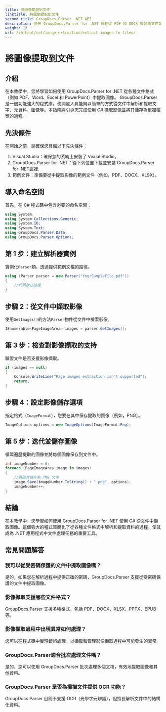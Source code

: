 ```yaml
---
title: 將圖像提取到文件
linktitle: 將圖像提取到文件
second_title: GroupDocs.Parser .NET API
description: 使用 GroupDocs.Parser for .NET 輕鬆從 PDF 和 DOCX 等各種文件類型中擷取影像。簡化您的文件解析任務。
weight: 13
url: /zh-hant/net/image-extraction/extract-images-to-files/
---
```


# 將圖像提取到文件

## 介紹
在本教學中，您將學習如何使用 GroupDocs.Parser for .NET 從各種文件格式（例如 PDF、Word、Excel 和 PowerPoint）中提取圖像。 GroupDocs.Parser 是一個功能強大的程式庫，使開發人員能夠以簡單的方式從文件中解析和提取文字、元資料、圖像等。本指南將引導您完成使用 C# 擷取影像並將其儲存為單獨檔案的過程。
## 先決條件
在開始之前，請確保您具備以下先決條件：
1. Visual Studio：確保您的系統上安裝了 Visual Studio。
2.  GroupDocs.Parser for .NET：從下列位置下載並安裝 GroupDocs.Parser for .NET[這裡](https://releases.groupdocs.com/parser/net/).
3. 範例文件：準備要從中提取影像的範例文件（例如，PDF、DOCX、XLSX）。

## 導入命名空間
首先，在 C# 程式碼中包含必要的命名空間：
```csharp
using System;
using System.Collections.Generic;
using System.IO;
using System.Text;
using GroupDocs.Parser.Data;
using GroupDocs.Parser.Options;
```
## 第 1 步：建立解析器實例
實例化`Parser`類，透過提供範例文檔的路徑。
```csharp
using (Parser parser = new Parser("YourSampleFile.pdf"))
{
    //代碼放在這裡
}
```
## 步驟 2：從文件中擷取影像
使用`GetImages()`的方法`Parser`物件從文件中檢索影像。
```csharp
IEnumerable<PageImageArea> images = parser.GetImages();
```
## 第 3 步：檢查對影像擷取的支持
驗證文件是否支援影像擷取。
```csharp
if (images == null)
{
    Console.WriteLine("Page images extraction isn't supported");
    return;
}
```
## 步驟 4：設定影像儲存選項
指定格式（`ImageFormat`），您要在其中保存提取的圖像（例如，PNG）。
```csharp
ImageOptions options = new ImageOptions(ImageFormat.Png);
```
## 第 5 步：迭代並儲存圖像
循環遍歷提取的圖像並將每個圖像保存到文件中。
```csharp
int imageNumber = 0;
foreach (PageImageArea image in images)
{
    //將圖片儲存為 PNG 文件
    image.Save(imageNumber.ToString() + ".png", options);
    imageNumber++;
}
```

## 結論
在本教學中，您學習如何使用 GroupDocs.Parser for .NET 使用 C# 從文件中擷取圖像。這個強大的程式庫簡化了從各種文件格式中解析和提取資料的過程，使其成為 .NET 應用程式中文件處理任務的重要工具。

## 常見問題解答
### 我可以從受密碼保護的文件中提取圖像嗎？
是的，如果您在解析過程中提供正確的密碼，GroupDocs.Parser 支援從受密碼保護的文件中提取圖像。
### 影像擷取支援哪些文件格式？
GroupDocs.Parser 支援多種格式，包括 PDF、DOCX、XLSX、PPTX、EPUB 等。
### 影像擷取過程中出現異常如何處理？
您可以在程式碼中實現錯誤處理，以擷取和管理影像擷取過程中可能發生的異常。
### GroupDocs.Parser適合批次處理文件嗎？
是的，您可以使用 GroupDocs.Parser 批次處理多個文檔，有效地提取圖像和其他資料。
### GroupDocs.Parser 是否為掃描文件提供 OCR 功能？
GroupDocs.Parser 目前不支援 OCR（光學字元辨識），但擅長解析文件中的結構化資料。